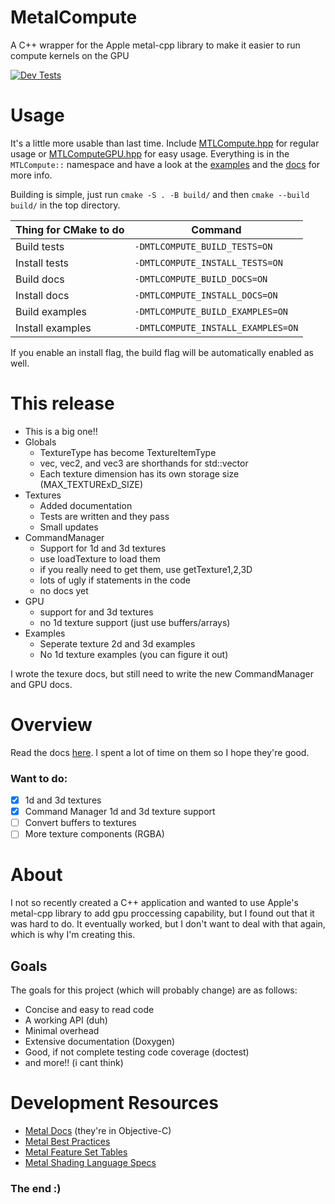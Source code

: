 # MetalCompute
A C++ wrapper for the Apple metal-cpp library to make it easier to run compute kernels on the GPU

[![Dev Tests](https://github.com/sphericalcylinder/MetalCompute/actions/workflows/cmake-dev-tests.yml/badge.svg?branch=dev)](https://github.com/sphericalcylinder/MetalCompute/actions/workflows/cmake-dev-tests.yml)


# Usage
It's a little more usable than last time. Include [MTLCompute.hpp](src/MTLCompute.hpp) for regular usage or [MTLComputeGPU.hpp](src/MTLComputeGPU.hpp) for easy usage. Everything is in the `MTLCompute::` namespace and have a look at the [examples](examples/) and the [docs](https://sphericalcylinder.github.io/MetalCompute/)
for more info. 

Building is simple, just run `cmake -S . -B build/` and then `cmake --build build/` in the top directory.


| Thing for CMake to do | Command |
| ----------------- | ------------------ |
| Build tests | `-DMTLCOMPUTE_BUILD_TESTS=ON` |
| Install tests | `-DMTLCOMPUTE_INSTALL_TESTS=ON` |
| Build docs | `-DMTLCOMPUTE_BUILD_DOCS=ON` |
| Install docs | `-DMTLCOMPUTE_INSTALL_DOCS=ON` |
| Build examples | `-DMTLCOMPUTE_BUILD_EXAMPLES=ON` |
| Install examples | `-DMTLCOMPUTE_INSTALL_EXAMPLES=ON` |


If you enable an install flag, the build flag will be automatically enabled as well.


# This release
- This is a big one!!
- Globals
  - TextureType has become TextureItemType
  - vec, vec2, and vec3 are shorthands for std::vector
  - Each texture dimension has its own storage size (MAX_TEXTURExD_SIZE)
- Textures
  - Added documentation
  - Tests are written and they pass
  - Small updates
- CommandManager
  - Support for 1d and 3d textures
  - use loadTexture to load them
  - if you really need to get them, use getTexture1,2,3D
  - lots of ugly if statements in the code
  - no docs yet
- GPU
  - support for and 3d textures
  - no 1d texture support (just use buffers/arrays)
- Examples
  - Seperate texture 2d and 3d examples
  - No 1d texture examples (you can figure it out)

I wrote the texure docs, but still need to write the new CommandManager and GPU docs.


# Overview
Read the docs [here](https://sphericalcylinder.github.io/MetalCompute/). I spent a lot of time
on them so I hope they're good.


### Want to do:

- [x] 1d and 3d textures
- [x] Command Manager 1d and 3d texture support
- [ ] Convert buffers to textures
- [ ] More texture components (RGBA)

# About
I not so recently created a C++ application and wanted to use Apple's metal-cpp library to add gpu
proccessing capability, but I found out that it was hard to do. It eventually worked, but I don't want
to deal with that again, which is why I'm creating this.


## Goals
The goals for this project (which will probably change) are as follows:

- Concise and easy to read code
- A working API (duh)
- Minimal overhead
- Extensive documentation (Doxygen)
- Good, if not complete testing code coverage (doctest)
- and more!! (i cant think)


# Development Resources

- [Metal Docs](https://developer.apple.com/documentation/metal/) (they're in Objective-C)
- [Metal Best Practices](https://developer.apple.com/library/archive/documentation/3DDrawing/Conceptual/MTLBestPracticesGuide/index.html)
- [Metal Feature Set Tables](https://developer.apple.com/metal/Metal-Feature-Set-Tables.pdf)
- [Metal Shading Language Specs](https://developer.apple.com/metal/Metal-Shading-Language-Specification.pdf)

### The end :)
